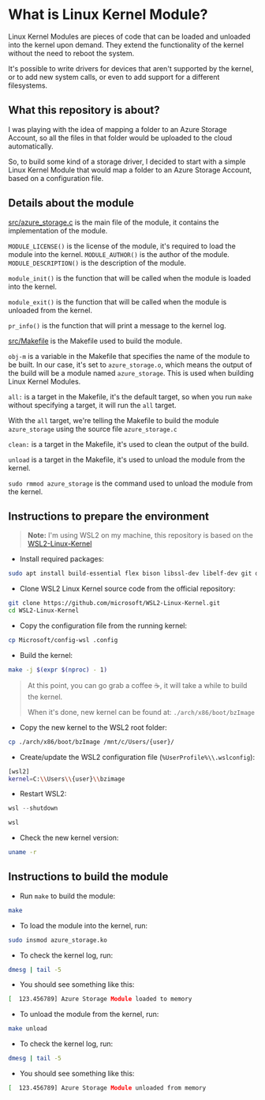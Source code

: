 # What is Linux Kernel Module?

Linux Kernel Modules are pieces of code that can be loaded and unloaded into the kernel upon demand. They extend the functionality of the kernel without the need to reboot the system.

It's possible to write drivers for devices that aren't supported by the kernel, or to add new system calls, or even to add support for a different filesystems.

## What this repository is about?

I was playing with the idea of mapping a folder to an Azure Storage Account, so all the files in that folder would be uploaded to the cloud automatically.

So, to build some kind of a storage driver, I decided to start with a simple Linux Kernel Module that would map a folder to an Azure Storage Account, based on a configuration file.

## Details about the module

[src/azure_storage.c](src/azure_storage.c) is the main file of the module, it contains the implementation of the module.

`MODULE_LICENSE()` is the license of the module, it's required to load the module into the kernel.
`MODULE_AUTHOR()` is the author of the module.
`MODULE_DESCRIPTION()` is the description of the module.

`module_init()` is the function that will be called when the module is loaded into the kernel.

`module_exit()` is the function that will be called when the module is unloaded from the kernel.

`pr_info()` is the function that will print a message to the kernel log.

[src/Makefile](src/Makefile) is the Makefile used to build the module.

`obj-m` is a variable in the Makefile that specifies the name of the module to be built. In our case, it's set to `azure_storage.o`, which means the output of the build will be a module named `azure_storage`. This is used when building Linux Kernel Modules.

`all:` is a target in the Makefile, it's the default target, so when you run `make` without specifying a target, it will run the `all` target.

With the `all` target, we're telling the Makefile to build the module `azure_storage` using the source file `azure_storage.c`

`clean:` is a target in the Makefile, it's used to clean the output of the build.

`unload` is a target in the Makefile, it's used to unload the module from the kernel.

`sudo rmmod azure_storage` is the command used to unload the module from the kernel.

## Instructions to prepare the environment

> **Note:** I'm using WSL2 on my machine, this repository is based on the [WSL2-Linux-Kernel](https://github.com/microsoft/WSL2-Linux-Kernel)

- Install required packages:

```bash
sudo apt install build-essential flex bison libssl-dev libelf-dev git dwarves -y
```

- Clone WSL2 Linux Kernel source code from the official repository:

```bash
git clone https://github.com/microsoft/WSL2-Linux-Kernel.git
cd WSL2-Linux-Kernel
```

- Copy the configuration file from the running kernel:

```bash
cp Microsoft/config-wsl .config
```

- Build the kernel:

```bash
make -j $(expr $(nproc) - 1)
```

> At this point, you can go grab a coffee ☕, it will take a while to build the kernel.
>
> When it's done, new kernel can be found at: `./arch/x86/boot/bzImage`

- Copy the new kernel to the WSL2 root folder:

```bash
cp ./arch/x86/boot/bzImage /mnt/c/Users/{user}/
```

- Create/update the WSL2 configuration file (`%UserProfile%\\.wslconfig`):

```bash
[wsl2]
kernel=C:\\Users\\{user}\\bzimage
```

- Restart WSL2:

```powershell
wsl --shutdown

wsl
```

- Check the new kernel version:

```bash
uname -r
```

## Instructions to build the module

- Run `make` to build the module:

```bash
make
```

- To load the module into the kernel, run:

```bash
sudo insmod azure_storage.ko
```

- To check the kernel log, run:

```bash
dmesg | tail -5
```

- You should see something like this:

```bash
[  123.456789] Azure Storage Module loaded to memory
```

- To unload the module from the kernel, run:

```bash
make unload
```

- To check the kernel log, run:

```bash
dmesg | tail -5
```

- You should see something like this:

```bash
[  123.456789] Azure Storage Module unloaded from memory
```
